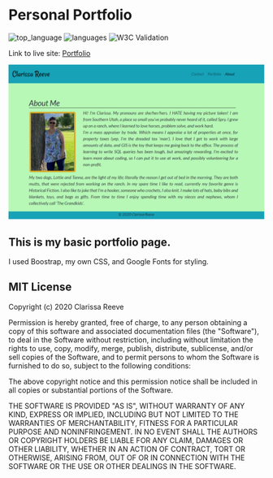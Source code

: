 # Personal Portfolio

![top_language](https://img.shields.io/github/languages/top/clarissareeve/personalportfolio) ![languages](https://img.shields.io/github/languages/count/clarissareeve/personalportfolio) ![W3C Validation](https://img.shields.io/w3c-validation/default?targetUrl=https%3A%2F%2Fclarissareeve.github.io%2FPersonalPortfolio%2F)

Link to live site: [Portfolio](https://clarissareeve.github.io/PersonalPortfolio/)

![Landing Page](assets/LandingPage.png)

## This is my basic portfolio page.

 I used Boostrap, my own CSS, and Google Fonts for styling.

## MIT License

Copyright (c) 2020 Clarissa Reeve

Permission is hereby granted, free of charge, to any person obtaining a copy
of this software and associated documentation files (the "Software"), to deal
in the Software without restriction, including without limitation the rights
to use, copy, modify, merge, publish, distribute, sublicense, and/or sell
copies of the Software, and to permit persons to whom the Software is
furnished to do so, subject to the following conditions:

The above copyright notice and this permission notice shall be included in all
copies or substantial portions of the Software.

THE SOFTWARE IS PROVIDED "AS IS", WITHOUT WARRANTY OF ANY KIND, EXPRESS OR
IMPLIED, INCLUDING BUT NOT LIMITED TO THE WARRANTIES OF MERCHANTABILITY,
FITNESS FOR A PARTICULAR PURPOSE AND NONINFRINGEMENT. IN NO EVENT SHALL THE
AUTHORS OR COPYRIGHT HOLDERS BE LIABLE FOR ANY CLAIM, DAMAGES OR OTHER
LIABILITY, WHETHER IN AN ACTION OF CONTRACT, TORT OR OTHERWISE, ARISING FROM,
OUT OF OR IN CONNECTION WITH THE SOFTWARE OR THE USE OR OTHER DEALINGS IN THE
SOFTWARE.
